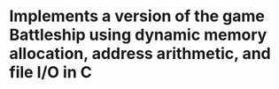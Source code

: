 # Implements a version of the game Battleship using dynamic memory allocation, address arithmetic, and file I/O in C
